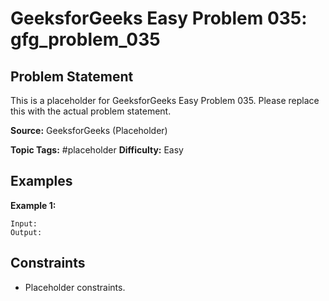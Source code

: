 # GeeksforGeeks Easy Problem 035: gfg_problem_035

## Problem Statement

This is a placeholder for GeeksforGeeks Easy Problem 035.
Please replace this with the actual problem statement.

**Source:** GeeksforGeeks (Placeholder)

**Topic Tags:** #placeholder
**Difficulty:** Easy

## Examples

**Example 1:**

```
Input:
Output:
```

## Constraints

- Placeholder constraints.

